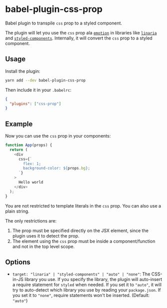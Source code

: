 # babel-plugin-css-prop

Babel plugin to transpile `css` prop to a styled component.

The plugin will let you use the `css` prop ala [`emotion`](https://emotion.sh/) in libraries like [`linaria`](https://github.com/callstack/linaria) and [`styled-components`](https://www.styled-components.com/). Internally, it will convert the `css` prop to a styled component.

## Usage

Install the plugin:

```sh
yarn add --dev babel-plugin-css-prop
```

Then include it in your `.babelrc`:

```json
{
  "plugins": ["css-prop"]
}
```

## Example

Now you can use the `css` prop in your components:

```js
function App(props) {
  return (
    <div
      css={`
        flex: 1;
        background-color: ${props.bg};
      `}
    >
      Hello world
    </div>
  );
}
```

You are not restricted to template literals in the `css` prop. You can also use a plain string.

The only restrictions are:

1. The prop must be specified directly on the JSX element, since the plugin uses it to detect the prop.
2. The element using the `css` prop must be inside a component/function and not in the top level scope.

## Options

- `target: "linaria" | "styled-components" | "auto" | "none"`: The CSS-in-JS library you use. If you specify the library, the plugin will auto-insert a require statement for `styled` when needed. If you set it to `"auto"`, it will try to auto-detect which library you use by reading your `package.json`. If you set it to `"none"`, require statements won't be inserted. (Default: `"auto"`)
